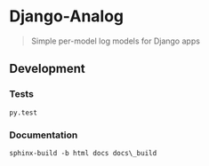 Django-Analog
=============

> Simple per-model log models for Django apps

Development
-----------

### Tests

```
py.test
```

### Documentation

```
sphinx-build -b html docs docs\_build
```